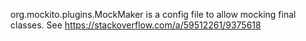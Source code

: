org.mockito.plugins.MockMaker is a config file to allow mocking
final classes.
See https://stackoverflow.com/a/59512261/9375618